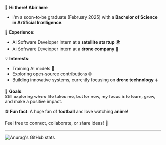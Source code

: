 
👋 **Hi there!** 
**Abir here**
- I'm a soon-to-be graduate (February 2025) with a **Bachelor of Science in Artificial Intelligence**. 

🌟 **Experience**:  
- AI Software Developer Intern at a **satellite startup** 🌍  
- AI Software Developer Intern at a **drone company** 🚁  

💡 **Interests**:  
- Training AI models 🧠  
- Exploring open-source contributions 🌐  
- Building innovative systems, currently focusing on **drone technology** ✈️  

🎯 **Goals**:  
Still exploring where life takes me, but for now, my focus is to learn, grow, and make a positive impact.  

⚽ **Fun fact**: A huge fan of **football** and love watching **anime**!  

Feel free to connect, collaborate, or share ideas! 🚀

---


![Anurag's GitHub stats](https://github-readme-stats.vercel.app/api?username=AbirDas-5151&show_icons=true&theme=radical)
